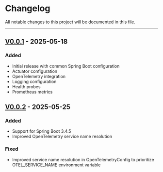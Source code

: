 # Changelog

All notable changes to this project will be documented in this file.
<hr>

## [V0.0.1](https://github.com/hary-singh/spring-boot-commons/releases/tag/v0.0.1) - 2025-05-18

### Added

- Initial release with common Spring Boot configuration
- Actuator configuration
- OpenTelemetry integration
- Logging configuration
- Health probes
- Prometheus metrics

## [V0.0.2](https://github.com/hary-singh/spring-boot-commons/releases/tag/v0.0.2) - 2025-05-25

### Added

- Support for Spring Boot 3.4.5
- Improved OpenTelemetry service name resolution

### Fixed

- Improved service name resolution in OpenTelemetryConfig to prioritize OTEL_SERVICE_NAME environment variable